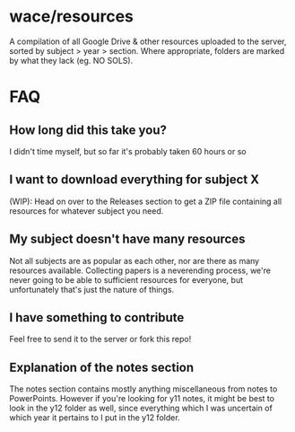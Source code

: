 # wace/resources
A compilation of all Google Drive & other resources uploaded to the server, sorted by subject > year > section.
Where appropriate, folders are marked by what they lack (eg. NO SOLS).

# FAQ
## How long did this take you?
I didn't time myself, but so far it's probably taken 60 hours or so

## I want to download everything for subject X
(WIP): Head on over to the Releases section to get a ZIP file containing all resources for whatever subject you need.

## My subject doesn't have many resources
Not all subjects are as popular as each other, nor are there as many resources available. Collecting papers is a neverending process, we're never going to be able to sufficient resources for everyone, but unfortunately that's just the nature of things.

## I have something to contribute
Feel free to send it to the server or fork this repo!

## Explanation of the notes section
The notes section contains mostly anything miscellaneous from notes to PowerPoints. However if you're looking for y11 notes, it might be best to look in the y12 folder as well, since everything which I was uncertain of which year it pertains to I put in the y12 folder.

